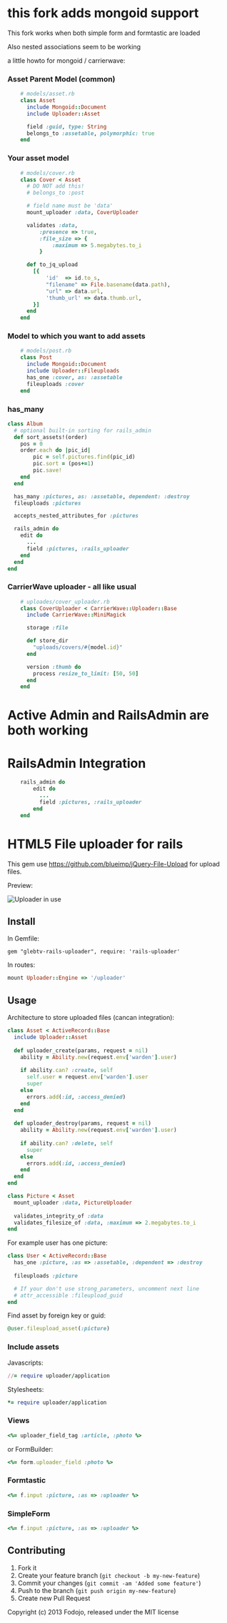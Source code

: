# this fork adds mongoid support

This fork works when both simple form and formtastic are loaded

Also nested associations seem to be working

a little howto for mongoid / carrierwave:

### Asset Parent Model (common)
``` ruby
    # models/asset.rb
    class Asset
      include Mongoid::Document
      include Uploader::Asset

      field :guid, type: String
      belongs_to :assetable, polymorphic: true
    end
```

### Your asset model
``` ruby
    # models/cover.rb
    class Cover < Asset
      # DO NOT add this!
      # belongs_to :post

      # field name must be 'data'
      mount_uploader :data, CoverUploader

      validates :data,
          :presence => true,
          :file_size => {
              :maximum => 5.megabytes.to_i
          }

      def to_jq_upload
        [{
            'id'  => id.to_s,
            "filename" => File.basename(data.path),
            "url" => data.url,
            'thumb_url' => data.thumb.url,
        }]
      end
    end
```

### Model to which you want to add assets
```ruby
    # models/post.rb
    class Post
      include Mongoid::Document
      include Uploader::Fileuploads
      has_one :cover, as: :assetable
      fileuploads :cover
    end
```

### has_many

```ruby
class Album
  # optional built-in sorting for rails_admin
  def sort_assets!(order)
    pos = 0
    order.each do |pic_id|
        pic = self.pictures.find(pic_id)
        pic.sort = (pos+=1)
        pic.save!
    end
  end

  has_many :pictures, as: :assetable, dependent: :destroy
  fileuploads :pictures

  accepts_nested_attributes_for :pictures

  rails_admin do
    edit do
      ...
      field :pictures, :rails_uploader
    end
  end
end

```

### CarrierWave uploader - all like usual
```ruby
    # uploades/cover_uploader.rb
    class CoverUploader < CarrierWave::Uploader::Base
      include CarrierWave::MiniMagick

      storage :file

      def store_dir
        "uploads/covers/#{model.id}"
      end

      version :thumb do
        process resize_to_limit: [50, 50]
      end
    end
```

# Active Admin and RailsAdmin are both working

# RailsAdmin Integration
``` ruby
    rails_admin do
        edit do
          ...
          field :pictures, :rails_uploader
        end
    end
```

# HTML5 File uploader for rails

This gem use https://github.com/blueimp/jQuery-File-Upload for upload files.

Preview:

![Uploader in use](http://img39.imageshack.us/img39/2206/railsuploader.png)

## Install

In Gemfile:

    gem "glebtv-rails-uploader", require: 'rails-uploader'

In routes:  

``` ruby
mount Uploader::Engine => '/uploader'
```

## Usage

Architecture to store uploaded files (cancan integration):

``` ruby
class Asset < ActiveRecord::Base
  include Uploader::Asset
  
  def uploader_create(params, request = nil)
    ability = Ability.new(request.env['warden'].user)
    
    if ability.can? :create, self
      self.user = request.env['warden'].user
      super
    else
      errors.add(:id, :access_denied)
    end
  end
  
  def uploader_destroy(params, request = nil)
    ability = Ability.new(request.env['warden'].user)
    
    if ability.can? :delete, self
      super
    else
      errors.add(:id, :access_denied)
    end
  end
end

class Picture < Asset
  mount_uploader :data, PictureUploader
  
  validates_integrity_of :data
  validates_filesize_of :data, :maximum => 2.megabytes.to_i
end
```

For example user has one picture:

``` ruby
class User < ActiveRecord::Base
  has_one :picture, :as => :assetable, :dependent => :destroy
  
  fileuploads :picture

  # If your don't use strong_parameters, uncomment next line
  # attr_accessible :fileupload_guid
end
```

Find asset by foreign key or guid:

``` ruby
@user.fileupload_asset(:picture)
```

### Include assets

Javascripts:

``` ruby
//= require uploader/application
```

Stylesheets:

``` ruby
*= require uploader/application  
```

### Views

``` ruby
<%= uploader_field_tag :article, :photo %>
```

or FormBuilder:

``` ruby
<%= form.uploader_field :photo %>
```

### Formtastic

``` ruby
<%= f.input :picture, :as => :uploader %>
```

### SimpleForm

``` ruby
<%= f.input :picture, :as => :uploader %>
```

## Contributing

1. Fork it
2. Create your feature branch (`git checkout -b my-new-feature`)
3. Commit your changes (`git commit -am 'Added some feature'`)
4. Push to the branch (`git push origin my-new-feature`)
5. Create new Pull Request

Copyright (c) 2013 Fodojo, released under the MIT license
